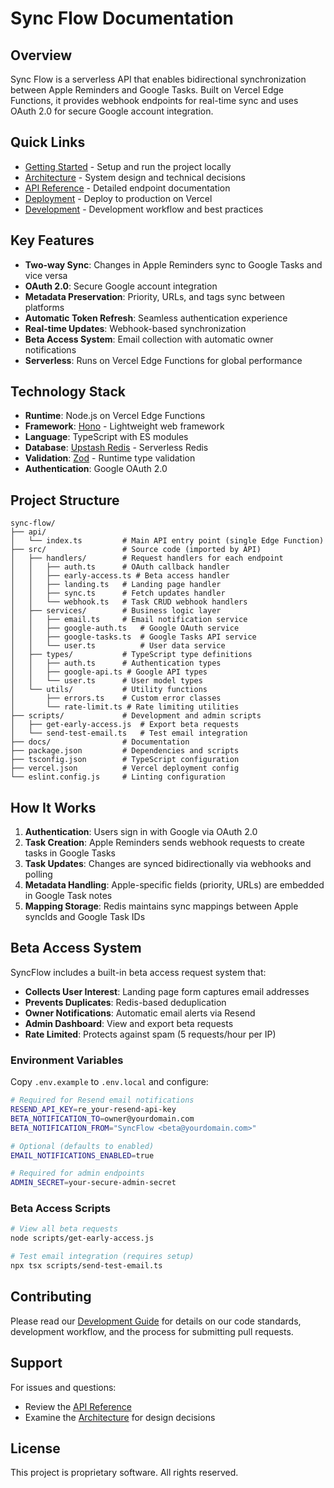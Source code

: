 # Sync Flow Documentation

## Overview

Sync Flow is a serverless API that enables bidirectional synchronization between Apple Reminders and Google Tasks. Built on Vercel Edge Functions, it provides webhook endpoints for real-time sync and uses OAuth 2.0 for secure Google account integration.

## Quick Links

- [Getting Started](./docs/GettingStarted.md) - Setup and run the project locally
- [Architecture](./docs/Architecture.md) - System design and technical decisions
- [API Reference](./docs/API.md) - Detailed endpoint documentation
- [Deployment](./docs/Deployment.md) - Deploy to production on Vercel
- [Development](./docs/Development.md) - Development workflow and best practices

## Key Features

- **Two-way Sync**: Changes in Apple Reminders sync to Google Tasks and vice versa
- **OAuth 2.0**: Secure Google account integration
- **Metadata Preservation**: Priority, URLs, and tags sync between platforms
- **Automatic Token Refresh**: Seamless authentication experience
- **Real-time Updates**: Webhook-based synchronization
- **Beta Access System**: Email collection with automatic owner notifications
- **Serverless**: Runs on Vercel Edge Functions for global performance

## Technology Stack

- **Runtime**: Node.js on Vercel Edge Functions
- **Framework**: [Hono](https://hono.dev/) - Lightweight web framework
- **Language**: TypeScript with ES modules
- **Database**: [Upstash Redis](https://upstash.com/) - Serverless Redis
- **Validation**: [Zod](https://zod.dev/) - Runtime type validation
- **Authentication**: Google OAuth 2.0

## Project Structure

```
sync-flow/
├── api/
│   └── index.ts         # Main API entry point (single Edge Function)
├── src/                 # Source code (imported by API)
│   ├── handlers/        # Request handlers for each endpoint
│   │   ├── auth.ts      # OAuth callback handler
│   │   ├── early-access.ts # Beta access handler
│   │   ├── landing.ts   # Landing page handler
│   │   ├── sync.ts      # Fetch updates handler
│   │   └── webhook.ts   # Task CRUD webhook handlers
│   ├── services/        # Business logic layer
│   │   ├── email.ts     # Email notification service
│   │   ├── google-auth.ts   # Google OAuth service
│   │   ├── google-tasks.ts  # Google Tasks API service
│   │   └── user.ts          # User data service
│   ├── types/           # TypeScript type definitions
│   │   ├── auth.ts      # Authentication types
│   │   ├── google-api.ts # Google API types
│   │   └── user.ts      # User model types
│   └── utils/           # Utility functions
│       ├── errors.ts    # Custom error classes
│       └── rate-limit.ts # Rate limiting utilities
├── scripts/             # Development and admin scripts
│   ├── get-early-access.js  # Export beta requests
│   └── send-test-email.ts   # Test email integration
├── docs/                # Documentation
├── package.json         # Dependencies and scripts
├── tsconfig.json        # TypeScript configuration
├── vercel.json          # Vercel deployment config
└── eslint.config.js     # Linting configuration
```

## How It Works

1. **Authentication**: Users sign in with Google via OAuth 2.0
2. **Task Creation**: Apple Reminders sends webhook requests to create tasks in Google Tasks
3. **Task Updates**: Changes are synced bidirectionally via webhooks and polling
4. **Metadata Handling**: Apple-specific fields (priority, URLs) are embedded in Google Task notes
5. **Mapping Storage**: Redis maintains sync mappings between Apple syncIds and Google Task IDs

## Beta Access System

SyncFlow includes a built-in beta access request system that:

- **Collects User Interest**: Landing page form captures email addresses
- **Prevents Duplicates**: Redis-based deduplication
- **Owner Notifications**: Automatic email alerts via Resend
- **Admin Dashboard**: View and export beta requests
- **Rate Limited**: Protects against spam (5 requests/hour per IP)

### Environment Variables

Copy `.env.example` to `.env.local` and configure:

```bash
# Required for Resend email notifications
RESEND_API_KEY=re_your-resend-api-key
BETA_NOTIFICATION_TO=owner@yourdomain.com
BETA_NOTIFICATION_FROM="SyncFlow <beta@yourdomain.com>"

# Optional (defaults to enabled)
EMAIL_NOTIFICATIONS_ENABLED=true

# Required for admin endpoints
ADMIN_SECRET=your-secure-admin-secret
```

### Beta Access Scripts

```bash
# View all beta requests
node scripts/get-early-access.js

# Test email integration (requires setup)
npx tsx scripts/send-test-email.ts
```

## Contributing

Please read our [Development Guide](./docs/Development.md) for details on our code standards, development workflow, and the process for submitting pull requests.

## Support

For issues and questions:

- Review the [API Reference](./docs/API.md)
- Examine the [Architecture](./docs/Architecture.md) for design decisions

## License

This project is proprietary software. All rights reserved.
